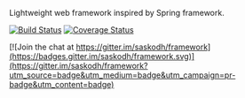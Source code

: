 Lightweight web framework inspired by Spring framework.

[![Build Status](https://travis-ci.org/saskodh/framework.svg?branch=master)](https://travis-ci.org/saskodh/framework)
[![Coverage Status](https://coveralls.io/repos/github/saskodh/framework/badge.svg?branch=master)](https://coveralls.io/github/saskodh/framework?branch=master)

[![Join the chat at https://gitter.im/saskodh/framework](https://badges.gitter.im/saskodh/framework.svg)](https://gitter.im/saskodh/framework?utm_source=badge&utm_medium=badge&utm_campaign=pr-badge&utm_content=badge)